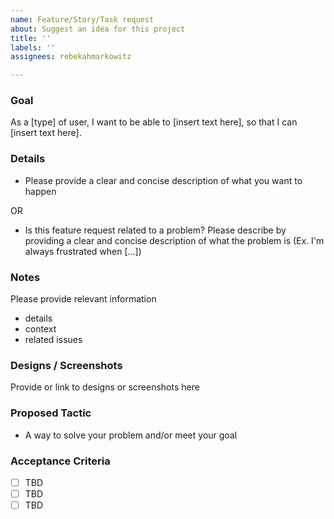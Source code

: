 ```yaml
---
name: Feature/Story/Task request
about: Suggest an idea for this project
title: ''
labels: ''
assignees: rebekahmarkowitz

---
```


### Goal
As a [type] of user, I want to be able to [insert text here], so that I can [insert text here].

### Details
- Please provide a clear and concise description of what you want to happen

OR

- Is this feature request related to a problem? Please describe by providing a clear and concise description of what the problem is (Ex. I'm always frustrated when [...])

### Notes
Please provide relevant information
- details
- context
- related issues 

### Designs / Screenshots
Provide or link to designs or screenshots here

### Proposed Tactic
- A way to solve your problem and/or meet your goal

### Acceptance Criteria
- [ ] TBD
- [ ] TBD
- [ ] TBD
